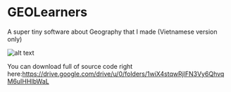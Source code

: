 # GEOLearners
A super tiny software about Geography that I made (Vietnamese version only)

![alt text](https://i.imgur.com/ezdAOsA.png)

You can download full of source code right here:https://drive.google.com/drive/u/0/folders/1wiX4stqwRjlFN3Vy6QhvqM6uIHHIbWaL
